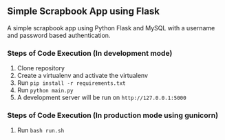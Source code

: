 ## Simple Scrapbook App using Flask

A simple scrapbook app using Python Flask and MySQL with a username and password based authentication.


### Steps of Code Execution (In development mode)

  1. Clone repository
  2. Create a virtualenv and activate the virtualenv
  3. Run `pip install -r requirements.txt`
  4. Run `python main.py`
  5. A development server will be run on  `http://127.0.0.1:5000`


### Steps of Code Execution (In production mode using gunicorn)

  1. Run `bash run.sh`

